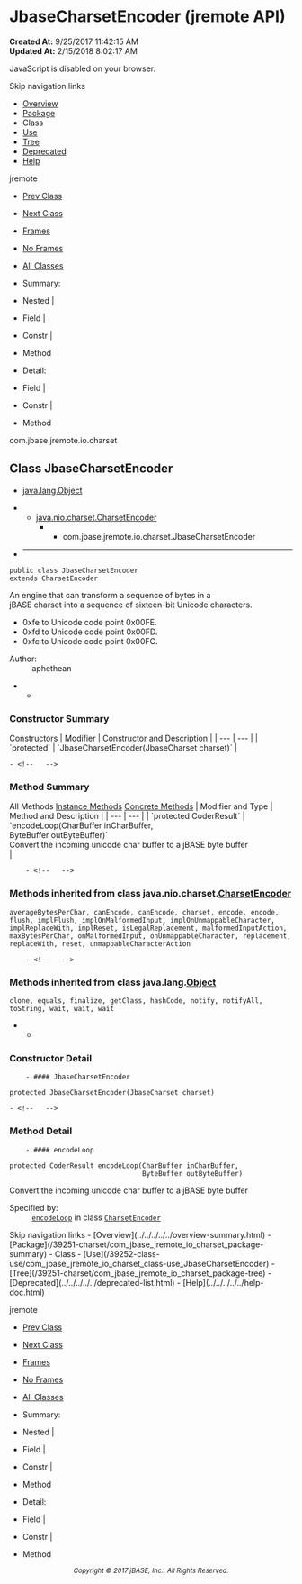 # JbaseCharsetEncoder (jremote   API)

**Created At:** 9/25/2017 11:42:15 AM  
**Updated At:** 2/15/2018 8:02:17 AM  

<script type="text/javascript"><!--
    try {
        if (location.href.indexOf('is-external=true') == -1) {
            parent.document.title="JbaseCharsetEncoder (jremote   API)";
        }
    }
    catch(err) {
    }
//-->
var methods = {"i0":10};
var tabs = {65535:["t0","All Methods"],2:["t2","Instance Methods"],8:["t4","Concrete Methods"]};
var altColor = "altColor";
var rowColor = "rowColor";
var tableTab = "tableTab";
var activeTableTab = "activeTableTab";</script><noscript><div>JavaScript is disabled on your browser.</div></noscript><!-- ========= START OF TOP NAVBAR ======= -->
<!--   -->
Skip navigation links
<!--   -->
- [Overview](../../../../../overview-summary.html)
- [Package](/39251-charset/com_jbase_jremote_io_charset_package-summary)
- Class
- [Use](/39252-class-use/com_jbase_jremote_io_charset_class-use_JbaseCharsetEncoder)
- [Tree](/39251-charset/com_jbase_jremote_io_charset_package-tree)
- [Deprecated](../../../../../deprecated-list.html)
- [Help](../../../../../help-doc.html)


jremote <br>

- [Prev Class](/39251-charset/com_jbase_jremote_io_charset_JbaseCharsetDecoder "class in com.jbase.jremote.io.charset")
- [Next Class](/39251-charset/com_jbase_jremote_io_charset_JbasePrivateUseCharset "class in com.jbase.jremote.io.charset")


- [Frames](../../../../../index.html?com/jbase/jremote/io/charset//39251-charset/com_jbase_jremote_io_charset_JbaseCharsetEncoder)
- [No Frames](/39251-charset/com_jbase_jremote_io_charset_JbaseCharsetEncoder)


- [All Classes](../../../../../allclasses-noframe.html)


<script type="text/javascript"><!--
  allClassesLink = document.getElementById("allclasses_navbar_top");
  if(window==top) {
    allClassesLink.style.display = "block";
  }
  else {
    allClassesLink.style.display = "none";
  }
  //--></script>

- Summary:
- Nested |
- Field |
- Constr |
- Method


- Detail:
- Field |
- Constr |
- Method
<!--   -->
<!-- ========= END OF TOP NAVBAR ========= --><!-- ======== START OF CLASS DATA ======== -->
com.jbase.jremote.io.charset

## Class JbaseCharsetEncoder

- [java.lang.Object](http://java.sun.com/j2se/1.5.0/docs/api/java/lang/Object.html?is-external=true "class or interface in java.lang")
- - [java.nio.charset.CharsetEncoder](http://java.sun.com/j2se/1.5.0/docs/api/java/nio/charset/CharsetEncoder.html?is-external=true "class or interface in java.nio.charset")
    - - com.jbase.jremote.io.charset.JbaseCharsetEncoder


- * * *


```
public class JbaseCharsetEncoder
extends CharsetEncoder
```

An engine that can transform a sequence of bytes in a<br> jBASE charset into a sequence of sixteen-bit Unicode characters.<br>


- 0xfe to Unicode code point 0x00FE.<br>
- 0xfd to Unicode code point 0x00FD.<br>
- 0xfc to Unicode code point 0x00FC.<br>
<dl><dt><span class="simpleTagLabel">Author:</span></dt>
<dd>aphethean</dd></dl>

- <!-- ======== CONSTRUCTOR SUMMARY ======== -->
    - <!--   -->
### Constructor Summary


<caption><span>Constructors</span><span class="tabEnd"> </span></caption>| Modifier | Constructor and Description |
| --- | --- |
| `protected` | `JbaseCharsetEncoder(JbaseCharset charset)`  |

<!-- ========== METHOD SUMMARY =========== -->
    - <!--   -->
### Method Summary


<caption><span id="t0" class="activeTableTab"><span>All Methods</span><span class="tabEnd"> </span></span><span id="t2" class="tableTab"><span><a href="javascript:show(2);">Instance Methods</a></span><span class="tabEnd"> </span></span><span id="t4" class="tableTab"><span><a href="javascript:show(8);">Concrete Methods</a></span><span class="tabEnd"> </span></span></caption>| Modifier and Type | Method and Description |
| --- | --- |
| `protected CoderResult` | `encodeLoop(CharBuffer inCharBuffer,<br>          ByteBuffer outByteBuffer)`<br>Convert the incoming unicode char buffer to a jBASE byte buffer<br> |


        - <!--   -->
### Methods inherited from class java.nio.charset.[CharsetEncoder](http://java.sun.com/j2se/1.5.0/docs/api/java/nio/charset/CharsetEncoder.html?is-external=true "class or interface in java.nio.charset")
`averageBytesPerChar, canEncode, canEncode, charset, encode, encode, flush, implFlush, implOnMalformedInput, implOnUnmappableCharacter, implReplaceWith, implReset, isLegalReplacement, malformedInputAction, maxBytesPerChar, onMalformedInput, onUnmappableCharacter, replacement, replaceWith, reset, unmappableCharacterAction`


        - <!--   -->
### Methods inherited from class java.lang.[Object](http://java.sun.com/j2se/1.5.0/docs/api/java/lang/Object.html?is-external=true "class or interface in java.lang")
`clone, equals, finalize, getClass, hashCode, notify, notifyAll, toString, wait, wait, wait`

- <!-- ========= CONSTRUCTOR DETAIL ======== -->
    - <!--   -->
### Constructor Detail
<!--   -->
        - #### JbaseCharsetEncoder

```
protected JbaseCharsetEncoder(JbaseCharset charset)
```

<!-- ============ METHOD DETAIL ========== -->
    - <!--   -->
### Method Detail
<!--   -->
        - #### encodeLoop

```
protected CoderResult encodeLoop(CharBuffer inCharBuffer,
                                 ByteBuffer outByteBuffer)
```

Convert the incoming unicode char buffer to a jBASE byte buffer
<dl><dt><span class="overrideSpecifyLabel">Specified by:</span></dt>
<dd>
<code><a href="http://java.sun.com/j2se/1.5.0/docs/api/java/nio/charset/CharsetEncoder.html?is-external=true#encodeLoop-java.nio.CharBuffer-java.nio.ByteBuffer-" title="class or interface in java.nio.charset">encodeLoop</a></code> in class <code><a href="http://java.sun.com/j2se/1.5.0/docs/api/java/nio/charset/CharsetEncoder.html?is-external=true" title="class or interface in java.nio.charset">CharsetEncoder</a></code>
</dd></dl>
<!-- ========= END OF CLASS DATA ========= --><!-- ======= START OF BOTTOM NAVBAR ====== -->
<!--   -->
Skip navigation links
<!--   -->
- [Overview](../../../../../overview-summary.html)
- [Package](/39251-charset/com_jbase_jremote_io_charset_package-summary)
- Class
- [Use](/39252-class-use/com_jbase_jremote_io_charset_class-use_JbaseCharsetEncoder)
- [Tree](/39251-charset/com_jbase_jremote_io_charset_package-tree)
- [Deprecated](../../../../../deprecated-list.html)
- [Help](../../../../../help-doc.html)


jremote <br>

- [Prev Class](/39251-charset/com_jbase_jremote_io_charset_JbaseCharsetDecoder "class in com.jbase.jremote.io.charset")
- [Next Class](/39251-charset/com_jbase_jremote_io_charset_JbasePrivateUseCharset "class in com.jbase.jremote.io.charset")


- [Frames](../../../../../index.html?com/jbase/jremote/io/charset//39251-charset/com_jbase_jremote_io_charset_JbaseCharsetEncoder)
- [No Frames](/39251-charset/com_jbase_jremote_io_charset_JbaseCharsetEncoder)


- [All Classes](../../../../../allclasses-noframe.html)


<script type="text/javascript"><!--
  allClassesLink = document.getElementById("allclasses_navbar_bottom");
  if(window==top) {
    allClassesLink.style.display = "block";
  }
  else {
    allClassesLink.style.display = "none";
  }
  //--></script>

- Summary:
- Nested |
- Field |
- Constr |
- Method


- Detail:
- Field |
- Constr |
- Method
<!--   -->
<!-- ======== END OF BOTTOM NAVBAR ======= -->
<small>			<center>			<i>Copyright © 2017 jBASE, Inc.. All Rights Reserved.</i>		</center></small>
